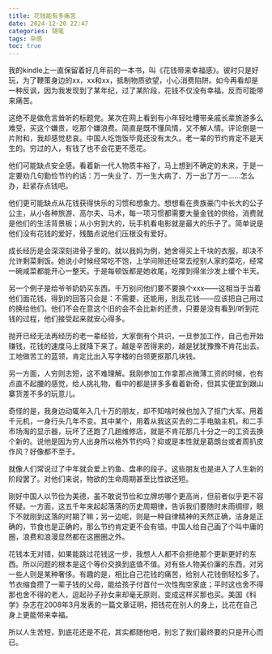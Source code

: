 ```yaml
---
title: 花钱能有多痛苦
date: 2024-12-20 22:47
categories: 随笔
tags: 杂感
toc: true
---
```


我的kindle上一直保留着好几年前的一本书，叫《花钱带来幸福感》。彼时只是好玩，为了鞭策身边的xx，xx和xx，抵制物质欲望，小心消费陷阱。如今再看却是一种反讽，因为我发现到了某年纪，过了某阶段，花钱不仅没有幸福，反而可能带来痛苦。

这绝不是做危言耸听的标题党。某次在网上看到有小年轻吐槽带亲戚长辈旅游多么难受，买这个嫌贵，吃那个嫌浪费。简直是既不懂风情，又不解人情。评论倒是一片附和，我却感觉悲哀。中国人吃饱饭毕竟还没有太久。老一辈的节约肯定不是天生的。穷过的人，有钱了也不会花更不愿花。

他们可能缺点安全感。看着新一代人物质丰裕了，马上想到不确定的未来，于是一定要劝几句勤俭节约的话：万一失业了、万一生大病了、万一出了万一……怎么办，赶紧存点钱吧。

他们更可能缺点从花钱获得快乐的习惯和想象力。想想看在贵族豪门中长大的公子公主，从小各种旅游、高尔夫、马术，每一项习惯都需要大量金钱的供给，消费就是他们的生活背景板；从小穷到大的，玩手机看电影就是最大的乐子了。简单说是他们没有花钱的爱好，残酷点说他们压根没有爱好。

成长经历是会深深刻进骨子里的。就以我妈为例，她舍得买上千块的衣服，却决不允许剩菜剩饭。她说小时候经常吃不饱，上学间隙还经常去挖别人家的菜吃，经常一碗咸菜都能开心一整天。于是每顿饭都是她收尾，吃撑到得坐沙发上缓个半天。

另一个例子是给爷爷奶奶买东西。千万别问他们要不要换个xxx——这相当于当着他们面花钱，得到的回答只会是：不需要，还能用，别乱花钱——应该把自己用过的换给他们。他们不会在意这个旧的会不会比新的还贵，只要是没有看到/听到花钱的过程，他们接受起来就安心得多。

抛开已经无法再经历的老一辈经验，大家倒有个共识，一旦参加工作，自己也开始赚钱，花钱的速度马上就降下来了。越是辛苦得来的，越是犹犹豫豫不肯花出去。工地做苦工的蓝领，肯定比出入写字楼的白领更抠那几块钱。

另一方面，人穷则志短，这不难理解。我刚参加工作拿那点微薄工资的时候，也有点直不起腰的感觉，给人挑礼物，看中的都是拼多多看着新奇，但其实便宜到跟山寨货差不多的玩意儿。

奇怪的是，我身边动辄年入几十万的朋友，却不知啥时候也加入了抠门大军。用着千元机，一身行头几年不变。其中某个，用着从我这买去的二手电脑主机，和二手市场淘的显示器，玩坏了还跑了几趟维修店，就是不肯花那几十分之一的工资去换个新的。说他是因为穷人出身所以格外节约吗？抑或是本性就是葛朗台或者周扒皮作风？好像都不至于。

就像人们常说过了中年就会爱上钓鱼、盘串的段子。这些朋友也是进入了人生新的阶段罢了。对他们来说，物欲的生命周期甚至比性欲还短。

刚好中国人以节俭为美德，虽不敢说节俭和立牌坊哪个更高尚，但前者似乎更不容怀疑。一方面，这五千年来起起落落的历史周期律，告诉我们要随时未雨绸缪，眼下不就刚到这落的时期了嘛；另一边呢，则是一种自律精神的天然正确，洁身是正确的，节食也是正确的，那么节约肯定更不会有错。中国人给自己画了个叫中庸的圈，浪费和浪漫显然都在这圈圈之外。

花钱本无对错，如果能跳过花钱这一步，我想人人都不会拒绝那个更新更好的东西。所以问题的根本是这个等价交换到底值不值。对有些人物美价廉的东西，对另一些人则是某种奢侈。有趣的是，相比自己花钱的痛苦，给别人花钱倒轻松多了。节衣缩食攒了一辈子钱的父母，能给孩子付首付一次性掏空家底；平时这也舍不得那也舍不得的老人，逗起孙子孙女来却毫无原则，变成这样买那也买。美国《科学》杂志在2008年3月发表的一篇文章证明，把钱花在别人的身上，比花在自己身上更能带来幸福。

所以人生苦短，到底花还是不花，其实都随他吧，别忘了我们最终要的只是开心而已。